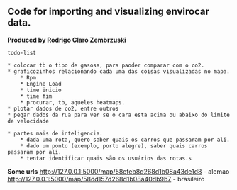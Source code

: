 Code for importing and visualizing envirocar data.
-

**Produced by Rodrigo Claro Zembrzuski**

    todo-list
    
    * colocar tb o tipo de gasosa, para paoder comparar com o co2.
    * graficozinhos relacionando cada uma das coisas visualizadas no mapa.
        * Rpm
        * Engine Load
        * time inicio
        * time fim
        * procurar, tb, aqueles heatmaps.
    * plotar dados de co2, entre outros
    * pegar dados da rua para ver se o cara esta acima ou abaixo do limite de velocidade

    * partes mais de inteligencia.
        * dada uma rota, quero saber quais os carros que passaram por ali.
        * dado um ponto (exemplo, porto alegre), saber quais carros passaram por ali.
        * tentar identificar quais são os usuários das rotas.s


**Some urls**
    http://127.0.0.1:5000/map/58efeb8d268d1b08a43de1d8 - alemao
    http://127.0.0.1:5000/map/58dd157d268d1b08a40db9b7 - brasileiro